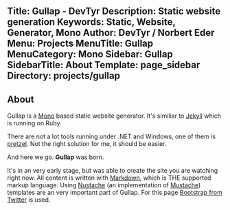 Title: Gullap - DevTyr
Description: Static website generation
Keywords: Static, Website, Generator, Mono
Author: DevTyr / Norbert Eder
Menu: Projects
MenuTitle: Gullap
MenuCategory: Mono
Sidebar: Gullap
SidebarTitle: About
Template: page_sidebar
Directory: projects/gullap
-----

## About

Gullap is a [Mono](http://www.mono-project.com "Mono") based static website generator. It's similiar to [Jekyll](https://github.com/mojombo/jekyll "Jekyll") which is running on Ruby. 

There are not a lot tools running under .NET and Windows, one of them is [pretzel](https://github.com/Code52/pretzel "pretzel"). Not the right solution for me, it should be easier.

And here we go. **Gullap** was born.

It's in an very early stage, but was able to create the site you are watching right now. All content is written with [Markdown](http://daringfireball.net/projects/markdown/ "Markdown"), which is THE supported markup language. Using [Nustache](https://github.com/jdiamond/Nustache "Nustache") (an implementation of [Mustache](http://mustache.github.io/ "Mustache")) templates are an very important part of Gullap. For this page [Bootstrap from Twitter](http://twitter.github.io/bootstrap/ "Bootstrap from Twitter") is used.